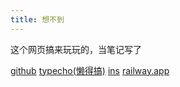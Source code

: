 ```yaml
---
title: 想不到
---
```


这个网页搞来玩玩的，当笔记写了



[github](https://github.com/guadgua) [typecho(懒得搞)](#) [ins](https://www.instagram.com/guadg6) [railway.app](https://hexo-production.up.railway.app/posts/zhe-ge-jiu-shi-yong-lai-wan-wan-de/)